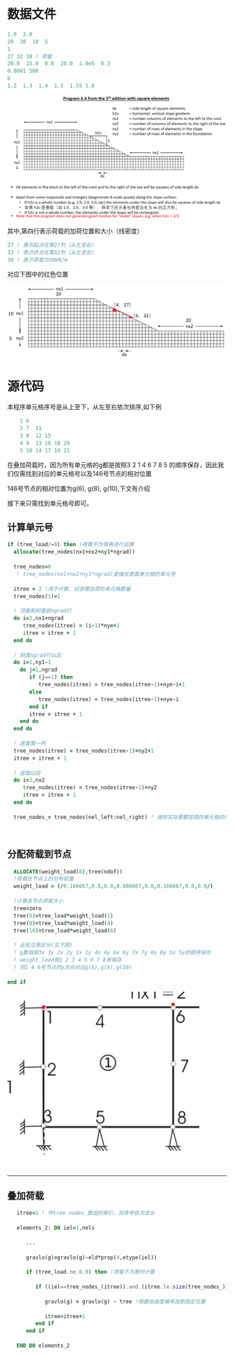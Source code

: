 # 数据文件

```fortran
1.0  2.0
20  20  10  5
1
27 32 30 ! 荷载
20.0  15.0  0.0  20.0  1.0e5  0.3
0.0001 500
6
1.2  1.3  1.4  1.5  1.55 1.6
```

![模型](https://raw.githubusercontent.com/liudh56/img_readme/main/img/20240413171033.png)

其中,第四行表示荷载的加荷位置和大小（线密度）     

```fortran
27 ! 表示起点在第27列（从左至右）
32 ! 表示终点在第32列（从左至右）
30 ! 表示荷载为30kN/m
```

对应下图中的红色位置

![加载位置](https://raw.githubusercontent.com/liudh56/img_readme/main/img/20240413171123.png)

# 源代码

本程序单元格序号是从上至下，从左至右依次排序,如下例

```fortran
    1 6 
    2 7  11
    3 8  12 15
    4 9  13 16 18 20
    5 10 14 17 19 21
```

在叠加荷载时，因为所有单元格的g都是按照3 2 1 4 6 7 8 5 的顺序保存，因此我们仅需找到对应的单元格号以及146号节点的相对位置

146号节点的相对位置为g(6), g(8), g(10),下文有介绍

接下来只需找到单元格号即可。

## 计算单元号

```fortran
if (tree_load/=0) then !荷载不为零再进行运算
  allocate(tree_nodes(nx1+nx2+ny1*ngrad))
  
  tree_nodes=0
   ! tree_nodes(nx1+nx2+ny1*ngrad)是储存表面单元格的单元号
   
  itree = 2 !用于计数，记录需加荷的单元格数量
  tree_nodes(1)=1 
  
  ! 顶面和斜面前ngrad行
  do i=2,nx1+ngrad 
     tree_nodes(itree) = (i-1)*nye+1
     itree = itree + 1
  end do
  
  ! 斜面ngrad行以后
  do i=1,ny1-1
    do j=1,ngrad
       if (j==1) then
          tree_nodes(itree) = tree_nodes(itree-1)+nye-i+1
       else
          tree_nodes(itree) = tree_nodes(itree-1)+nye-i
       end if
       itree = itree + 1
    end do
  end do
  
  ! 底面第一列
  tree_nodes(itree) = tree_nodes(itree-1)+ny2+1
  itree = itree + 1
  
  ! 底面以后
  do i=2,nx2
     tree_nodes(itree) = tree_nodes(itree-1)+ny2
     itree = itree + 1
  end do
  
  tree_nodes_= tree_nodes(nel_left:nel_right) ! 储存实际需要加荷的单元格的序号
```

<br/>

## 分配荷载到节点

```fortran
  ALLOCATE(weight_load(8),tree(ndof))
  !荷载在节点上的分布权重
  weight_load = (/0.166667,0.0,0.0,0.666667,0.0,0.166667,0.0,0.0/)
  
  !计算各节点荷载大小
  tree=zero
  tree(6)=tree_load*weight_load(1)
  tree(8)=tree_load*weight_load(4)
  tree(10)=tree_load*weight_load(6)
  
  ! 此处注意区分(见下图)
  ! g数组按3x 3y 2x 2y 1x 1y 4x 4y 6x 6y 7x 7y 8x 8y 5x 5y的顺序保存
  ! weight_load按1 2 3 4 5 6 7 8来保存
  ! 则1 4 6号节点的y方向对应g(6),g(8),g(10)
  
end if
```

![单元节点](https://raw.githubusercontent.com/liudh56/img_readme/main/img/20240413171149.png)

<br/>

***

## 叠加荷载

```fortran
   itree=1 ! 作tree_nodes_数组的索引，将序号依次读出
   
   elements_2: DO iel=1,nels
   
      ...
      
      gravlo(g)=gravlo(g)-eld*prop(4,etype(iel))

      if (tree_load.ne.0.0) then !荷载不为零时计算
      
         if ((iel==tree_nodes_(itree)).and.(itree.le.size(tree_nodes_))) then !判断是否为需加荷的单元
         
            gravlo(g) = gravlo(g) - tree !根据自由度编号加到指定位置
          
            itree=itree+1
         end if
      end if

   END DO elements_2
```
